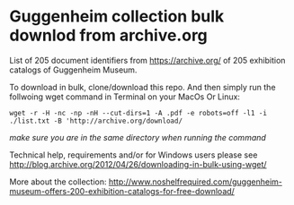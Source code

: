 # Guggenheim collection bulk downlod from archive.org
List of 205 document identifiers from https://archive.org/ of 205 exhibition catalogs of Guggenheim Museum.


To download in bulk, clone/download this repo. And then simply run the follwoing wget command in Terminal on your MacOs Or Linux:

`wget -r -H -nc -np -nH --cut-dirs=1 -A .pdf -e robots=off -l1 -i ./list.txt -B 'http://archive.org/download/` 

*make sure you are in the same directory when running the command*

Technical help, requirements and/or for Windows users please see http://blog.archive.org/2012/04/26/downloading-in-bulk-using-wget/ 


More about the collection: http://www.noshelfrequired.com/guggenheim-museum-offers-200-exhibition-catalogs-for-free-download/



